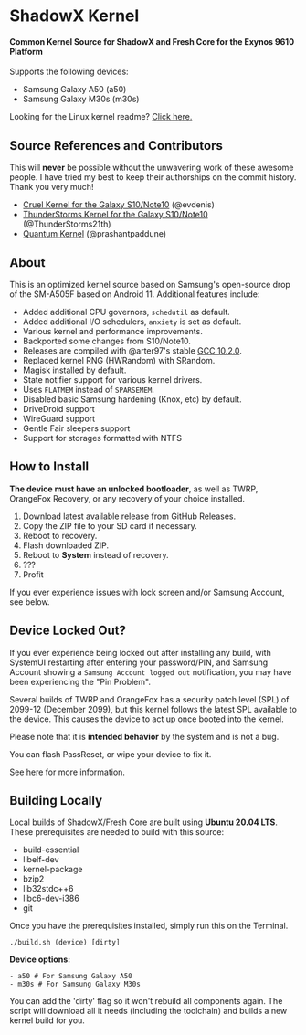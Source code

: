 # ShadowX Kernel

#### Common Kernel Source for ShadowX and Fresh Core for the Exynos 9610 Platform

Supports the following devices:

- Samsung Galaxy A50 (a50)
- Samsung Galaxy M30s (m30s)

Looking for the Linux kernel readme? [Click here.](https://github.com/TenSeventy7/android_kernel_samsung_universal9610_shadowx/blob/staging/README_Kernel)

## Source References and Contributors

This will **never** be possible without the unwavering work of these awesome people. I have tried my best to keep their authorships on the commit history. Thank you very much!

 - [Cruel Kernel for the Galaxy S10/Note10](https://github.com/CruelKernel/samsung-exynos9820/) (@evdenis)
 - [ThunderStorms Kernel for the Galaxy S10/Note10](https://github.com/ThunderStorms21th/Galaxy-S10) (@ThunderStorms21th)
 - [Quantum Kernel](https://github.com/prashantpaddune/android_kernel_samsung_a50dd) (@prashantpaddune)
 

## About

This is an optimized kernel source based on Samsung's open-source drop of the SM-A505F based on Android 11. Additional features include:

 - Added additional CPU governors, `schedutil` as default.
 - Added additional I/O schedulers, `anxiety` is set as default.
 - Various kernel and performance improvements.
 - Backported some changes from S10/Note10.
 - Releases are compiled with @arter97's stable [GCC 10.2.0](https://github.com/arter97/arm64-gcc).
 - Replaced kernel RNG (HWRandom) with SRandom.
 - Magisk installed by default.
 - State notifier support for various kernel drivers.
 - Uses `FLATMEM` instead of `SPARSEMEM`.
 - Disabled basic Samsung hardening (Knox, etc) by default.
 - DriveDroid support
 - WireGuard support
 - Gentle Fair sleepers support
 - Support for storages formatted with NTFS

## How to Install

**The device must have an unlocked bootloader**, as well as TWRP, OrangeFox Recovery, or any recovery of your choice installed.

 1. Download latest available release from GitHub Releases.
 2. Copy the ZIP file to your SD card if necessary.
 3. Reboot to recovery.
 4. Flash downloaded ZIP.
 5. Reboot to **System**  instead of recovery.
 6. ???
 7. Profit

If you ever experience issues with lock screen and/or Samsung Account, see below.

## Device Locked Out?

If you ever experience being locked out after installing any build, with SystemUI restarting after entering your password/PIN, and Samsung Account showing a `Samsung Account logged out` notification, you may have been experiencing the "Pin Problem".

Several builds of TWRP and OrangeFox has a security patch level (SPL) of 2099-12 (December 2099), but this kernel follows the latest SPL available to the device. This causes the device to act up once booted into the kernel.

Please note that it is **intended behavior** by the system and is not a bug.

You can flash PassReset, or wipe your device to fix it.

See [here](https://github.com/CruelKernel/samsung-exynos9820/#pin-problem-cant-login) for more information.

 
## Building Locally

Local builds of ShadowX/Fresh Core are built using **Ubuntu 20.04 LTS**.  These prerequisites are needed to build with this source:

 - build-essential
 - libelf-dev
 - kernel-package
 - bzip2
 - lib32stdc++6
 - libc6-dev-i386
 - git

Once you have the prerequisites installed, simply run this on the Terminal.

`./build.sh (device) [dirty]`

**Device options:**

```
- a50 # For Samsung Galaxy A50
- m30s # For Samsung Galaxy M30s
```

You can add the 'dirty' flag so it won't rebuild all components again. The script will download all it needs (including the toolchain) and builds a new kernel build for you.
